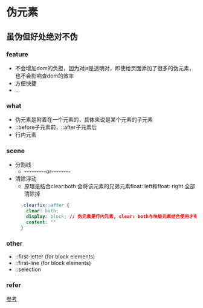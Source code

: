 # 伪元素

## 虽伪但好处绝对不伪

### feature
- 不会增加dom的负担，因为对js是透明对，即使给页面添加了很多的伪元素，也不会影响查dom的效率
- 方便快捷
- ...

### what
- 伪元素是附着在一个元素的，具体来说是某个元素的子元素
- ::before子元素前，::after子元素后
- 行内元素

### scene
- 分割线
  - ---------or--------
- 清除浮动
  - 原理是结合clear:both 会将该元素的兄弟元素float: left和float: right 全部清除掉
  ```css
    .clearfix::after {
      clear: both;
      display: block; // 伪元素是行内元素, clear: both与块级元素结合使用才有效果
      content: ""
    }
  ```

### other
- ::first-letter (for block elements)
- ::first-line (for block elements)
- ::selection


### refer
[参考](https://www.yinchengli.com/2016/10/30/using-before-after/)